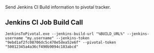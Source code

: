 Send Jenkins CI Build information to pivotal tracker.

## Jenkins CI Job Build Call
```batch
JenkinsToPivotal.exe --jenkins-build-url "%BUILD_URL%" --jenkins-username "my.username" --jenkins-token "9ebd1af2fc08706dc5c470e5dea52e6f" --pivotal-token "50012345a4a36cf490b9094c183abcd"
```
